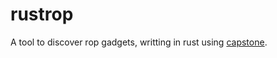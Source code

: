 # rustrop

A tool to discover rop gadgets, writting in rust using [capstone](http://www.capstone-engine.org/).
